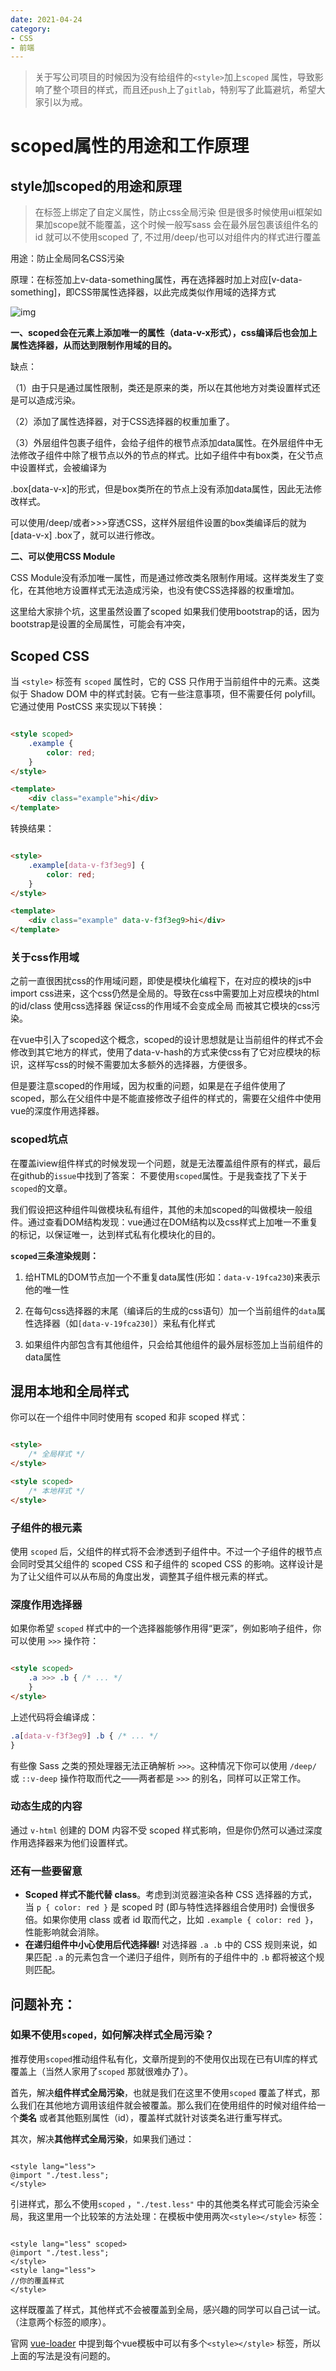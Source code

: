 ```yaml
---
date: 2021-04-24
category: 
- CSS
- 前端
---
```


> 关于写公司项目的时候因为没有给组件的`<style>`加上`scoped` 属性，导致影响了整个项目的样式，而且还`push`上了`gitlab`，特别写了此篇避坑，希望大家引以为戒。

# scoped属性的用途和工作原理

## style加scoped的用途和原理

> 在标签上绑定了自定义属性，防止css全局污染
> 但是很多时候使用ui框架如果加scope就不能覆盖，这个时候一般写sass 会在最外层包裹该组件名的id 就可以不使用scoped 了, 不过用/deep/也可以对组件内的样式进行覆盖

用途：防止全局同名CSS污染

原理：在标签加上v-data-something属性，再在选择器时加上对应[v-data-something]，即CSS带属性选择器，以此完成类似作用域的选择方式

![img](https://pic2.zhimg.com/80/v2-75d8c9a12c8b3049677f09fdf72a14dd_720w.png)

**一、scoped会在元素上添加唯一的属性（data-v-x形式），css编译后也会加上属性选择器，从而达到限制作用域的目的。**

缺点：

（1）由于只是通过属性限制，类还是原来的类，所以在其他地方对类设置样式还是可以造成污染。

（2）添加了属性选择器，对于CSS选择器的权重加重了。

（3）外层组件包裹子组件，会给子组件的根节点添加data属性。在外层组件中无法修改子组件中除了根节点以外的节点的样式。比如子组件中有box类，在父节点中设置样式，会被编译为

.box[data-v-x]的形式，但是box类所在的节点上没有添加data属性，因此无法修改样式。

可以使用/deep/或者>>>穿透CSS，这样外层组件设置的box类编译后的就为[data-v-x] .box了，就可以进行修改。

**二、可以使用CSS Module**

CSS Module没有添加唯一属性，而是通过修改类名限制作用域。这样类发生了变化，在其他地方设置样式无法造成污染，也没有使CSS选择器的权重增加。

这里给大家排个坑，这里虽然设置了scoped 如果我们使用bootstrap的话，因为bootstrap是设置的全局属性，可能会有冲突，

## Scoped CSS

当 `<style>` 标签有 `scoped` 属性时，它的 CSS 只作用于当前组件中的元素。这类似于 Shadow DOM 中的样式封装。它有一些注意事项，但不需要任何 polyfill。它通过使用 PostCSS 来实现以下转换：

```html

<style scoped>
    .example {
        color: red;
    }
</style>

<template>
    <div class="example">hi</div>
</template>
```

转换结果：

```html

<style>
    .example[data-v-f3f3eg9] {
        color: red;
    }
</style>

<template>
    <div class="example" data-v-f3f3eg9>hi</div>
</template>
```

### 关于css作用域

之前一直很困扰css的作用域问题，即使是模块化编程下，在对应的模块的js中import css进来，这个css仍然是全局的。导致在css中需要加上对应模块的html的id/class 使用css选择器 保证css的作用域不会变成全局
而被其它模块的css污染。

在vue中引入了scoped这个概念，scoped的设计思想就是让当前组件的样式不会修改到其它地方的样式，使用了data-v-hash的方式来使css有了它对应模块的标识，这样写css的时候不需要加太多额外的选择器，方便很多。

但是要注意scoped的作用域，因为权重的问题，如果是在子组件使用了scoped，那么在父组件中是不能直接修改子组件的样式的，需要在父组件中使用vue的深度作用选择器。

### scoped坑点

在覆盖iview组件样式的时候发现一个问题，就是无法覆盖组件原有的样式，最后在github的`issue`中找到了答案： 不要使用`scoped`属性。于是我查找了下关于`scoped`的文章。

我们假设把这种组件叫做模块私有组件，其他的未加scoped的叫做模块一般组件。通过查看DOM结构发现：vue通过在DOM结构以及css样式上加唯一不重复的标记，以保证唯一，达到样式私有化模块化的目的。

**`scoped`三条渲染规则：**

1. 给HTML的DOM节点加一个不重复data属性(形如：`data-v-19fca230`)来表示他的唯一性

2. 在每句css选择器的末尾（编译后的生成的css语句）加一个当前组件的`data`属性选择器（如`[data-v-19fca230]`）来私有化样式

3. 如果组件内部包含有其他组件，只会给其他组件的最外层标签加上当前组件的data属性

## 混用本地和全局样式

你可以在一个组件中同时使用有 scoped 和非 scoped 样式：

```html

<style>
    /* 全局样式 */
</style>

<style scoped>
    /* 本地样式 */
</style>
```

### 子组件的根元素

使用 `scoped` 后，父组件的样式将不会渗透到子组件中。不过一个子组件的根节点会同时受其父组件的 scoped CSS 和子组件的 scoped CSS 的影响。这样设计是为了让父组件可以从布局的角度出发，调整其子组件根元素的样式。

### 深度作用选择器

如果你希望 `scoped` 样式中的一个选择器能够作用得“更深”，例如影响子组件，你可以使用 `>>>` 操作符：

```html

<style scoped>
    .a >>> .b { /* ... */
    }
</style>
```

上述代码将会编译成：

```css
.a[data-v-f3f3eg9] .b { /* ... */
}
```

有些像 Sass 之类的预处理器无法正确解析 `>>>`。这种情况下你可以使用 `/deep/` 或 `::v-deep` 操作符取而代之——两者都是 `>>>` 的别名，同样可以正常工作。

### 动态生成的内容

通过 `v-html` 创建的 DOM 内容不受 scoped 样式影响，但是你仍然可以通过深度作用选择器来为他们设置样式。

### 还有一些要留意

- **Scoped 样式不能代替 class**。考虑到浏览器渲染各种 CSS 选择器的方式，当 `p { color: red }` 是 scoped 时 (即与特性选择器组合使用时) 会慢很多倍。如果你使用 class 或者 id
  取而代之，比如 `.example { color: red }`，性能影响就会消除。
- **在递归组件中小心使用后代选择器!** 对选择器 `.a .b` 中的 CSS 规则来说，如果匹配 `.a` 的元素包含一个递归子组件，则所有的子组件中的 `.b` 都将被这个规则匹配。

## **问题补充：**

### 如果不使用`scoped，`如何解决样式全局污染？

推荐使用`scoped`推动组件私有化，文章所提到的不使用仅出现在已有UI库的样式覆盖上（当然人家用了`scoped` 那就很难办了）。

首先，解决**组件样式全局污染**，也就是我们在这里不使用`scoped` 覆盖了样式，那么我们在其他地方调用该组件就会被覆盖。那么我们在使用组件的时候对组件给一个**类名** 或者其他甄别属性（id），覆盖样式就针对该类名进行重写样式。

其次，解决**其他样式全局污染**，如果我们通过：

```vue

<style lang="less">
@import "./test.less";
</style>
```

引进样式，那么不使用`scoped` ，`"./test.less"` 中的其他类名样式可能会污染全局，我这里用一个比较笨的方法处理：在模板中使用两次`<style></style>` 标签：

```vue

<style lang="less" scoped>
@import "./test.less";
</style>
<style lang="less">
//你的覆盖样式
</style>
```

这样既覆盖了样式，其他样式不会被覆盖到全局，感兴趣的同学可以自己试一试。（注意两个标签的顺序）。

官网 [vue-loader](https://vue-loader.vuejs.org/zh/guide/scoped-css.html) 中提到每个vue模板中可以有多个`<style></style>`
标签，所以上面的写法是没有问题的。
